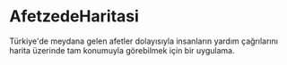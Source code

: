# AfetzedeHaritasi
 Türkiye'de meydana gelen afetler dolayısıyla insanların yardım çağrılarını harita üzerinde tam konumuyla görebilmek için bir uygulama.
